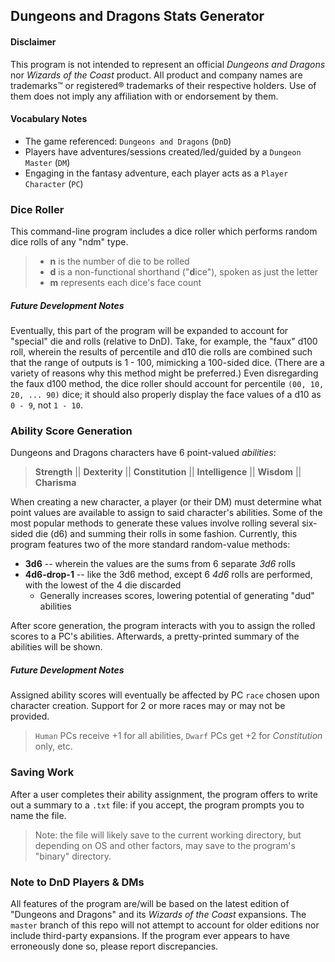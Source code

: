 ## Dungeons and Dragons Stats Generator

#### Disclaimer

This program is not intended to represent an official *Dungeons and Dragons* nor *Wizards of the Coast* product. All product and company names are trademarks™ or registered® trademarks of their respective holders. Use of them does not imply any affiliation with or endorsement by them.

#### Vocabulary Notes
* The game referenced: `Dungeons and Dragons` (`DnD`)
* Players have adventures/sessions created/led/guided by a `Dungeon Master` (`DM`)
* Engaging in the fantasy adventure, each player acts as a `Player Character` (`PC`)

### Dice Roller
This command-line program includes a dice roller which performs random dice rolls of any "ndm" type. 
> * **n** is the number of die to be rolled
> * **d** is a non-functional shorthand ("**d**ice"), spoken as just the letter 
> * **m** represents each dice's face count

##### Future Development Notes
Eventually, this part of the program will be expanded to account for "special" die and rolls (relative to DnD). Take, for example, the "faux" d100 roll, wherein the results of percentile and d10 die rolls are combined such that the range of outputs is 1 - 100, mimicking a 100-sided dice. (There are a variety of reasons why this method might be preferred.) Even disregarding the faux d100 method, the dice roller should account for percentile `(00, 10, 20, ... 90)` dice; it should also properly display the face values of a d10 as `0 - 9`, not `1 - 10`.

### Ability Score Generation
Dungeons and Dragons characters have 6 point-valued *abilities*:
> **Strength** || **Dexterity** || **Constitution** || **Intelligence** || **Wisdom** || **Charisma**

When creating a new character, a player (or their DM) must determine what point values are available to assign to said character's abilities. Some of the most popular methods to generate these values involve rolling several six-sided die (d6) and summing their rolls in some fashion. Currently, this program features two of the more standard random-value methods:
* **3d6** -- wherein the values are the sums from 6 separate *3d6* rolls
* **4d6-drop-1** -- like the 3d6 method, except 6 *4d6* rolls are performed, with the lowest of the 4 die discarded
  * Generally increases scores, lowering potential of generating "dud" abilities

After score generation, the program interacts with you to assign the rolled scores to a PC's abilities. Afterwards, a pretty-printed summary of the abilities will be shown.

##### Future Development Notes
Assigned ability scores will eventually be affected by PC `race` chosen upon character creation. Support for 2 or more races may or may not be provided.
> `Human` PCs receive +1 for all abilities, `Dwarf` PCs get +2 for *Constitution* only, etc.

### Saving Work
After a user completes their ability assignment, the program offers to write out a summary to a `.txt` file: if you accept, the program prompts you to name the file.
> Note: the file will likely save to the current working directory, but depending on OS and other factors, may save to the program's "binary" directory.

### Note to DnD Players & DMs
All features of the program are/will be based on the latest edition of "Dungeons and Dragons" and its *Wizards of the Coast* expansions. The `master` branch of this repo will not attempt to account for older editions nor include third-party expansions. If the program ever appears to have erroneously done so, please report discrepancies.
